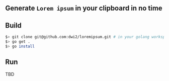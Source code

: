 ## Generate `Lorem ipsum` in your clipboard in no time

## Build

```sh
$> git clone git@github.com:dwi2/loremipsum.git # in your golang workspace
$> go get .
$> go install
```

## Run

TBD